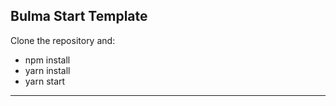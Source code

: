Bulma Start Template
------------------------------------------------------------
Clone the repository and:
- npm install
- yarn install
- yarn start
------------------------------------------------------------
